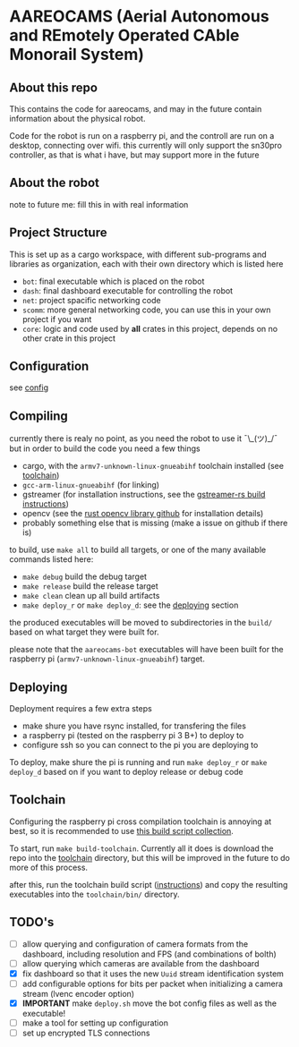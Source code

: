 # AAREOCAMS (Aerial Autonomous and REmotely Operated CAble Monorail System)

## About this repo

This contains the code for aareocams, and may in the future contain information about the physical robot.

Code for the robot is run on a raspberry pi, and the controll are run on a desktop, connecting over wifi.
this currently will only support the sn30pro controller, as that is what i have, but may support more in the future

## About the robot

note to future me: fill this in with real information

## Project Structure

This is set up as a cargo workspace, with different sub-programs and libraries as organization, each with their own directory which is listed here

- `bot`: final executable which is placed on the robot
- `dash`: final dashboard executable for controlling the robot
- `net`: project spacific networking code
- `scomm`: more general networking code, you can use this in your own project if you want
- `core`: logic and code used by **all** crates in this project, depends on no other crate in this project

## Configuration

see [config](config/README.md)

## Compiling

currently there is realy no point, as you need the robot to use it ¯\\\_(ツ)_/¯ but in order to build the code you need a few things

- cargo, with the `armv7-unknown-linux-gnueabihf` toolchain installed (see [toolchain](##Toolchain))
- `gcc-arm-linux-gnueabihf` (for linking)
- gstreamer (for installation instructions, see the [gstreamer-rs build instructions](https://github.com/sdroege/gstreamer-rs#installation))
- opencv (see the [rust opencv library github](https://github.com/twistedfall/opencv-rust) for installation details)
- probably something else that is missing (make a issue on github if there is)

to build, use `make all` to build all targets, or one of the many available commands listed here:

- `make debug` build the debug target
- `make release` build the release target
- `make clean` clean up all build artifacts
- `make deploy_r` or `make deploy_d`: see the [deploying](##Deploying) section

the produced executables will be moved to subdirectories in the `build/` based on what target they were built for.

please note that the `aareocams-bot` executables will have been built for the raspberry pi (`armv7-unknown-linux-gnueabihf`) target.

## Deploying

Deployment requires a few extra steps

- make shure you have rsync installed, for transfering the files
- a raspberry pi (tested on the raspberry pi 3 B+) to deploy to
- configure ssh so you can connect to the pi you are deploying to

To deploy, make shure the pi is running and run `make deploy_r` or `make deploy_d` based on if you want to deploy release or debug code

## Toolchain

Configuring the raspberry pi cross compilation toolchain is annoying at best, so it is recommended to use [this build script collection](https://github.com/abhiTronix/raspberry-pi-cross-compilers).

To start, run `make build-toolchain`. Currently all it does is download the repo into the [toolchain](toolchain) directory, but this will be improved in the future to do more of this process.

after this, run the toolchain build script ([instructions](toolchain/raspberry-pi-cross-compilers/build-scripts/README.md)) and copy the resulting executables into the `toolchain/bin/` directory.

## TODO's

- [ ] allow querying and configuration of camera formats from the dashboard, including resolution and FPS (and combinations of bolth)
- [ ] allow querying which cameras are available from the dashboard
- [x] fix dashboard so that it uses the new `Uuid` stream identification system
- [ ] add configurable options for bits per packet when initializing a camera stream (lvenc encoder option)
- [x] **IMPORTANT** make `deploy.sh` move the bot config files as well as the executable!
- [ ] make a tool for setting up configuration
- [ ] set up encrypted TLS connections
